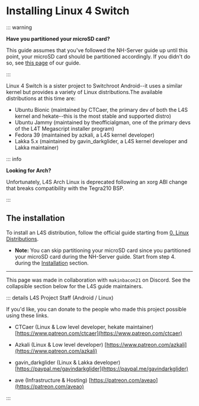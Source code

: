 # Installing Linux 4 Switch

::: warning

**Have you partitioned your microSD card?**

This guide assumes that you've followed the NH-Server guide up until this point, your microSD card should be partitioned accordingly. If you didn't do so, see [this page](../user_guide/all/partitioning_sd_syscfw) of our guide.

:::

Linux 4 Switch is a sister project to Switchroot Android--it uses a similar kernel but provides a variety of Linux distributions.The available distributions at this time are:

- Ubuntu Bionic (maintained by CTCaer, the primary dev of both the L4S kernel and hekate--this is the most stable and supported distro)
- Ubuntu Jammy (maintained by theofficialgman, one of the primary devs of the L4T Megascript installer program)
- Fedora 39 (maintained by azkali, a L4S kernel developer)
- Lakka 5.x (maintained by gavin_darkglider, a L4S kernel developer and Lakka maintainer)

::: info

**Looking for Arch?**

Unfortunately, L4S Arch Linux is deprecated following an xorg ABI change that breaks compatibility with the Tegra210 BSP.

:::

## The installation
To install an L4S distribution, follow the official guide starting from [0. Linux Distributions](https://wiki.switchroot.org/wiki/linux/linux-distributions).

- **Note:** You can skip partitioning your microSD card since you partitioned your microSD card during the NH-Server guide. Start from step 4. during the [Installation](https://wiki.switchroot.org/wiki/linux/linux-install-update-guide#installation) section.

-----    
    
This page was made in collaboration with `makinbacon21` on Discord. See the collapsible section below for the L4S guide maintainers.
    
::: details L4S Project Staff (Android / Linux)

If you'd like, you can donate to the people who made this project possible using these links.

- CTCaer (Linux & Low level developer, hekate maintainer)
[https://www.patreon.com/ctcaer](https://www.patreon.com/ctcaer)

- Azkali (Linux & Low level developer)
[https://www.patreon.com/azkali](https://www.patreon.com/azkali)

- gavin_darkglider (Linux & Lakka developer)
[https://paypal.me/gavindarkglider](https://paypal.me/gavindarkglider)

- ave (Infrastructure & Hosting)
[https://patreon.com/aveao](https://patreon.com/aveao)

:::
